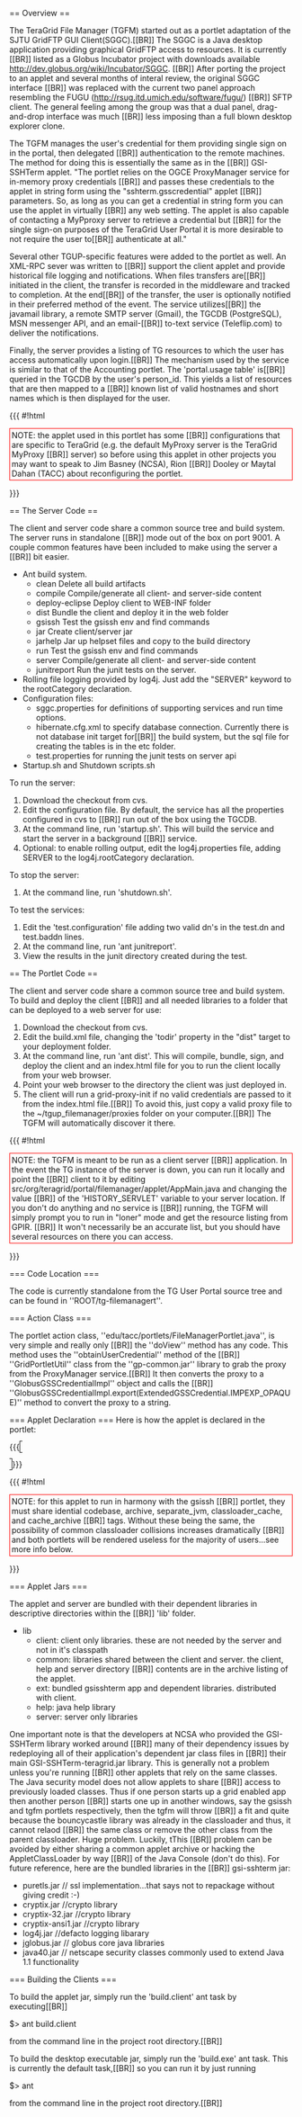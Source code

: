 == Overview ==

The TeraGrid File Manager (TGFM) started out as a portlet adaptation of the SJTU GridFTP GUI Client(SGGC).[[BR]]
The SGGC is a Java desktop application providing graphical GridFTP access to resources.  It is currently [[BR]]
listed as a Globus Incubator project with downloads available http://dev.globus.org/wiki/Incubator/SGGC. [[BR]]
After porting the project to an applet and several months of interal review, the original SGGC interface [[BR]]
was replaced with the current two panel approach resembling the FUGU (http://rsug.itd.umich.edu/software/fugu/) [[BR]]
SFTP client.  The general feeling among the group was that a dual panel, drag-and-drop interface was much [[BR]]
less imposing than a full blown desktop explorer clone.

The TGFM manages the user's credential for them providing single sign on in the portal, then delegated [[BR]]
authentication to the remote machines.  The method for doing this is essentially the same as in the [[BR]]
GSI-SSHTerm applet.  "The portlet relies on the OGCE ProxyManager service for in-memory proxy credentials [[BR]]
and passes these credentials to the applet in string form using the "sshterm.gsscredential" applet [[BR]]
parameters.  So, as long as you can get a credential in string form you can use the applet in virtually [[BR]]
any web setting.  The applet is also capable of contacting a MyPproxy server to retrieve a credential but [[BR]]
for the single sign-on purposes of the TeraGrid User Portal it is more desirable to not require the user to[[BR]]
authenticate at all."

Several other TGUP-specific features were added to the portlet as well. An XML-RPC sever was written to [[BR]]
support the client applet and provide historical file logging and notifications.  When files transfers are[[BR]] initiated in the client, the transfer is recorded in the middleware and tracked to completion.  At the end[[BR]]
of the transfer, the user is optionally notified in their preferred method of the event. The service utilizes[[BR]]
the javamail library, a remote SMTP server (Gmail), the TGCDB (PostgreSQL), MSN messenger API, and an email-[[BR]]
to-text service (Teleflip.com) to deliver the notifications.

Finally, the server provides a listing of TG resources to which the user has access automatically upon login.[[BR]]
The mechanism used by the service is similar to that of the Accounting portlet.  The 'portal.usage table' is[[BR]] queried in the TGCDB by the user's person_id.  This yields a list of resources that are then mapped to a [[BR]]
known list of valid hostnames and short names which is then displayed for the user.


{{{
#!html
<p style="border: thin solid red; padding: 3px;">NOTE: the applet used in this portlet has some [[BR]]
configurations that are specific to TeraGrid (e.g. the default MyProxy server is the TeraGrid MyProxy [[BR]]
server) so before using this applet in other projects you may want to speak to Jim Basney (NCSA), Rion [[BR]]
Dooley or Maytal Dahan (TACC) about reconfiguring the portlet.</p>
}}}


== The Server Code ==

The client and server code share a common source tree and build system.  The server runs in standalone [[BR]]
mode out of the box on port 9001.  A couple common features have been included to make using the server a [[BR]]
bit easier.  

* Ant build system.
  *  clean           Delete all build artifacts
  *  compile         Compile/generate all client- and server-side content
  *  deploy-eclipse  Deploy client to WEB-INF folder
  *  dist            Bundle the client and deploy it in the web folder
  *  gsissh          Test the gsissh env and find commands
  *  jar             Create client/server jar
  *  jarhelp         Jar up helpset files and copy to the build directory
  *  run             Test the gsissh env and find commands
  *  server          Compile/generate all client- and server-side content
  *  junitreport     Run the junit tests on the server.
* Rolling file logging provided by log4j.  Just add the "SERVER" keyword to the rootCategory declaration.
* Configuration files: 
  * sggc.properties for definitions of supporting services and run time options.
  * hibernate.cfg.xml to specify database connection. Currently there is not database init target for[[BR]]
the build system, but the sql file for creating the tables is in the etc folder.
  * test.properties for running the junit tests on server api
* Startup.sh and Shutdown scripts.sh

To run the server:

1. Download the checkout from cvs.
2. Edit the configuration file.  By default, the service has all the properties configured in cvs to [[BR]]
run out of the box using the TGCDB.
3. At the command line, run 'startup.sh'.  This will build the service and start the server in a background [[BR]]
service.  
4. Optional: to enable rolling output, edit the log4j.properties file, adding SERVER to the log4j.rootCategory declaration.

To stop the server:

1. At the command line, run 'shutdown.sh'.

To test the services:

1. Edit the 'test.configuration' file adding two valid dn's in the test.dn and test.baddn lines.
1. At the command line, run 'ant junitreport'.
1. View the results in the junit directory created during the test.


== The Portlet Code ==

The client and server code share a common source tree and build system.  To build and deploy the client [[BR]]
and all needed libraries to a folder that can be deployed to a web server for use:

1. Download the checkout from cvs.
1. Edit the build.xml file, changing the 'todir' property in the "dist" target to your deployment folder.
1. At the command line, run 'ant dist'.  This will compile, bundle, sign, and deploy the client and an index.html file for you to run the client locally from your web browser.
1. Point your web browser to the directory the client was just deployed in.
1. The client will run a grid-proxy-init if no valid credentials are passed to it from the index.html file.[[BR]]
To avoid this, just copy a valid proxy file to the ~/tgup_filemanager/proxies folder on your computer.[[BR]]
The TGFM will automatically discover it there.

{{{
#!html
<p style="border: thin solid red; padding: 3px;">NOTE: the TGFM is meant to be run as a client server [[BR]]
application.  In the event the TG instance of the server is down, you can run it locally and point the [[BR]]
client to it by editing src/org/teragrid/portal/filemanager/applet/AppMain.java and changing the value [[BR]]
of the 'HISTORY_SERVLET' variable to your server location.  If you don't do anything and no service is [[BR]]
running, the TGFM will simply prompt you to run in "loner" mode and get the resource listing from GPIR.  [[BR]]
It won't necessarily be an accurate list, but you should have several resources on there you can access.</p>
}}}

=== Code Location ===

The code is currently standalone from the TG User Portal source tree and can be found in ''ROOT/tg-filemanagert''.


=== Action Class ===

The portlet action class, ''edu/tacc/portlets/FileManagerPortlet.java'', is very simple and really only [[BR]]
the ''doView'' method has any code.  This method uses the ''obtainUserCredential'' method of the [[BR]]
''GridPortletUtil'' class from the ''gp-common.jar'' library to grab the proxy from the ProxyManager service.[[BR]]
It then converts the proxy to a ''GlobusGSSCredentialImpl'' object and calls the [[BR]]
''GlobusGSSCredentialImpl.export(ExtendedGSSCredential.IMPEXP_OPAQUE)'' method to convert the proxy to a string.


=== Applet Declaration ===
Here is how the applet is declared in the portlet:

{{{
<applet codebase="http://localhost/~dooley/TGFMRedux/" 
	code="com.sshtools.sshterm.SshTermApplet" width="900" height="700" archive="activation.jar, axis.jar, commons-codec-1.3.jar, commons-discovery.jar, commons-httpclient-3.1.jar, gms-xstream-1.1.3.jar, GSI-SSHTerm-teragrid.jar, jaxrpc.jar, jce-jdk13-120.jar, jdom.jar, jhall.jar, saaj.jar, tgfb.jar, ws-commons-util-1.0.2.jar, xmlrpc-client-3.1.jar, xmlrpc-common-3.1.jar"
	style="border-style: solid; border-width: 1; padding-left: 4; padding-right: 4; padding-top: 1; padding-bottom: 1">
<PARAM name="separate_jvm" value="true">
<PARAM name="cache_archive" value="">
<PARAM name="classloader_cache" value="false">
<PARAM name="filebrowser.gsscredential" value="value="-----BEGIN CERTIFICATE-----
MIICuzCCAaOgAwIBAgIDIDrDMA0GCSqGSIb3DQEBBQUAMGkxCzAJBgNVBAYTAlVT
MTgwNgYDVQQKEy9OYXRpb25hbCBDZW50ZXIgZm9yIFN1cGVyY29tcHV0aW5nIEFw
cGxpY2F0aW9uczEgMB4GA1UEAxMXQ2VydGlmaWNhdGlvbiBBdXRob3JpdHkwHhcN
MDcwNTI5MjAxNjU3WhcNMDcwNTI5MjIyMTU3WjBeMQswCQYDVQQGEwJVUzE4MDYG
A1UEChMvTmF0aW9uYWwgQ2VudGVyIGZvciBTdXBlcmNvbXB1dGluZyBBcHBsaWNh
dGlvbnMxFTATBgNVBAMTDEVyaWMgUm9iZXJ0czBcMA0GCSqGSIb3DQEBAQUAA0sA
MEgCQQCAAB/cmuxMri3kcpVr0/OVZrQQJ03An8ujHTlqrpGbU0nPYeCdD8c+P9ly
R4YHVFHYWnIcDn4SJw17Kv+/5xaxAgMBAAGjPzA9MA4GA1UdDwEB/wQEAwIEsDAM
BgNVHRMBAf8EAjAAMB0GA1UdDgQWBBQXX4Ovv7L9Wg9g7Q68diQdUxmy2TANBgkq
hkiG9w0BAQUFAAOCAQEAAcfdjUYZq30vhddT5iSZNvAl2eYnJ/gEQTqfGhFDyWqE
exqdUDkf2XJ3xMxCBJBTMO1cg//FrMM3LtiZiGBLd7Jmmzm8G2yMzDhZX8ZPPdG7
JbZLmQtmSbAt4y9jtT5gFnx+0UKS9cnY5PxmP3Pl45wkLI6qqjogKNTZMzDvex6s
0SNTSUQQhOnpl7PTxb9cpDnGOvy80oxzygC8m96MdmPxxd/dTsc4dmyuIhH+UEMH
E0WTTPGLNvYq5s2O2RtI2BHExDdSiY7uQFQ/N2kpba/bYK/i8sT3po8SXTF1qBYQ
W8Mlv+FSxCdwhREaRuf3Y8Lvf4c4zOFewE1WEPT/6g==
-----END CERTIFICATE-----
-----BEGIN RSA PRIVATE KEY-----
MIIBOgIBAAJBAIAAH9ya7EyuLeRylWvT85VmtBAnTcCfy6MdOWqukZtTSc9h4J0P
xz4/2XJHhgdUUdhachwOfhInDXsq/7/nFrECAwEAAQJAf80gAujgRJOomK7biATg
8WvRH0vO8yPZc+xq9pyEH1tjhVa/Rtac0xUrUZWi2gOU9LKt3xfExsyp/LPht1I0
AQIhAP9TGKnGv9nOEaTki8GB9P2yfk5Zhl8UOG1dnr8CNixBAiEAgFbOKKwjZjUh
6k2vi0MhwuNFO6cvsTwPsmBiwPMSDnECICD3i8GwJelrkB+oWts7enSfbWuUZ6Mz
Ky4D3pFvKauBAiBc+IVYSXtLa2oqRiTJCdTHTcS1tiOCjTQB0Hk5tdx6wQIhAMyg
s20Jn53WZmkFeNyLVMf0CvUzgxX+enaYkD620yA/
-----END RSA PRIVATE KEY-----
"/>
</applet>
}}}


{{{
#!html
<p style="border: thin solid red; padding: 3px;">NOTE: for this applet to run in harmony with the gsissh [[BR]]
portlet, they must share idential codebase, archive, separate_jvm, classloader_cache, and cache_archive [[BR]]
tags.  Without these being the same, the possibility of common classloader collisions increases dramatically [[BR]]
and both portlets will be rendered useless for the majority of users...see more info below.</p>
}}}

=== Applet Jars ===

The applet and server are bundled with their dependent libraries in descriptive directories within the [[BR]]
'lib' folder.

- lib
  - client: client only libraries.  these are not needed by the server and not in it's classpath
  - common: libraries shared between the client and server.  the client, help and server directory [[BR]]
contents are in the archive listing of the applet.
  - ext: bundled gsisshterm app and dependent libraries. distributed with client.
  - help: java help library
  - server: server only libraries


One important note is that the developers at NCSA who provided the GSI-SSHTerm library worked around [[BR]]
many of their dependency issues by redeploying all of their application's dependent jar class files in [[BR]]
their main GSI-SSHTerm-teragrid.jar library.  This is generally not a problem unless you're running [[BR]]
other applets that rely on the same classes.  The Java security model does not allow applets to share [[BR]]
access to previously loaded classes.  Thus if one person starts up a grid enabled app then another person [[BR]]
starts one up in another windows, say the gsissh and tgfm portlets respectively, then the tgfm will throw [[BR]]
a fit and quite because the bouncycastle library was already in the classloader and thus, it cannot relaod [[BR]]
the same class or remove the other class from the parent classloader.  Huge problem.  Luckily, tThis [[BR]]
problem can be avoided by either sharing a common applet archive or hacking the AppletClassLoader by way [[BR]]
of the Java Console (don't do this). For future reference, here are the bundled libraries in the [[BR]]
gsi-sshterm jar: </p>

 * puretls.jar // ssl implementation...that says not to repackage without giving credit :-)
 * cryptix.jar //crypto library
 * cryptix-32.jar //crypto library
 * cryptix-ansi1.jar //crypto library
 * log4j.jar //defacto logging libarary
 * jglobus.jar // globus core java libraries
 * java40.jar // netscape security classes commonly used to extend Java 1.1 functionality
 
 
=== Building the Clients ===
 
To build the applet jar, simply run the 'build.client' ant task by executing[[BR]]
 
$> ant build.client 
 
from the command line in the project root directory.[[BR]]
 
To build the desktop executable jar, simply run the 'build.exe' ant task. This is currently the default task,[[BR]]
so you can run it by just running
 
$> ant 
 
from the command line in the project root directory.[[BR]]
